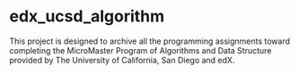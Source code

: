 # edx_ucsd_algorithm
This project is designed to archive all the programming assignments toward completing the MicroMaster Program of Algorithms and Data Structure provided by The University of California, San Diego and edX.
